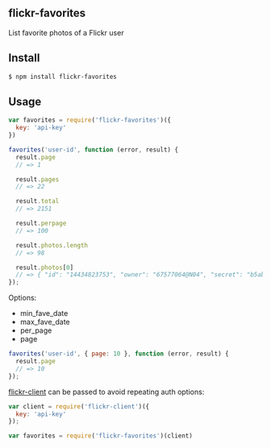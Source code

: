 ## flickr-favorites

List favorite photos of a Flickr user

## Install

```bash
$ npm install flickr-favorites
```

## Usage

```js
var favorites = require('flickr-favorites')({
  key: 'api-key'
})

favorites('user-id', function (error, result) {
  result.page
  // => 1

  result.pages
  // => 22

  result.total
  // => 2151

  result.perpage
  // => 100

  result.photos.length
  // => 98

  result.photos[0]
  // => { "id": "14434823753", "owner": "67577064@N04", "secret": "b5ab59b21c", "server": "2911", "farm": 3, "title": "_6249-1", "ispublic": 1, "isfriend": 0, "isfamily": 0, "date_faved": "1402731490" }
});
```

Options:

* min_fave_date
* max_fave_date
* per_page
* page

```js
favorites('user-id', { page: 10 }, function (error, result) {
  result.page
  // => 10
});
```

[flickr-client](http://github.com/npm-flickr/flickr-client) can be passed to avoid repeating auth options:

```js
var client = require('flickr-client')({
  key: 'api-key'
});

var favorites = require('flickr-favorites')(client)
```
